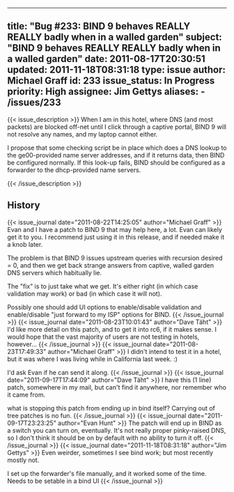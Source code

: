 
---
title: "Bug #233: BIND 9 behaves REALLY REALLY badly when in a walled garden"
subject: "BIND 9 behaves REALLY REALLY badly when in a walled garden"
date: 2011-08-17T20:30:51
updated: 2011-11-18T08:31:18
type: issue
author: Michael Graff
id: 233
issue_status: In Progress
priority: High
assignee: Jim Gettys
aliases:
    - /issues/233
---

{{< issue_description >}}
When I am in this hotel, where DNS (and most packets) are blocked
off-net until I click through a captive portal, BIND 9 will not resolve
any names, and my laptop cannot either.

I propose that some checking script be in place which does a DNS lookup
to the ge00-provided name server addresses, and if it returns data, then
BIND be configured normally. If this look-up fails, BIND should be
configured as a forwarder to the dhcp-provided name servers.


{{< /issue_description >}}

## History
{{< issue_journal date="2011-08-22T14:25:05" author="Michael Graff" >}}
Evan and I have a patch to BIND 9 that may help here, a lot. Evan can
likely get it to you. I recommend just using it in this release, and if
needed make it a knob later.

The problem is that BIND 9 issues upstream queries with recursion
desired = 0, and then we get back strange answers from captive, walled
garden DNS servers which habitually lie.

The "fix" is to just take what we get. It's either right (in which case
validation may work) or bad (in which case it will not).

Possibly one should add UI options to enable/disable validation and
enable/disable "just forward to my ISP" options for BIND.
{{< /issue_journal >}}
{{< issue_journal date="2011-08-23T10:01:43" author="Dave Täht" >}}
I'd like more detail on this patch, and to get it into rc6, if it makes
sense. I would hope that the vast majority of users are not testing in
hotels, however...
{{< /issue_journal >}}
{{< issue_journal date="2011-08-23T17:49:33" author="Michael Graff" >}}
I didn't intend to test it in a hotel, but it was where I was living
while in California last week. :)

I'd ask Evan if he can send it along.
{{< /issue_journal >}}
{{< issue_journal date="2011-09-17T17:44:09" author="Dave Täht" >}}
I have this (1 line) patch, somewhere in my mail, but can't find it
anywhere, nor remember who it came from.

what is stopping this patch from ending up in bind itself? Carrying out
of tree patches is no fun.
{{< /issue_journal >}}
{{< issue_journal date="2011-09-17T23:23:25" author="Evan Hunt" >}}
The patch will end up in BIND as a switch you can turn on, eventually.
It's not really proper pinky-raised DNS, so I don't think it should be
on by default with no ability to turn it off.
{{< /issue_journal >}}
{{< issue_journal date="2011-11-18T08:31:18" author="Jim Gettys" >}}
Even weirder, sometimes I see bind work; but most recently mostly not.

I set up the forwarder's file manually, and it worked some of the time.
Needs to be setable in a bind UI
{{< /issue_journal >}}

